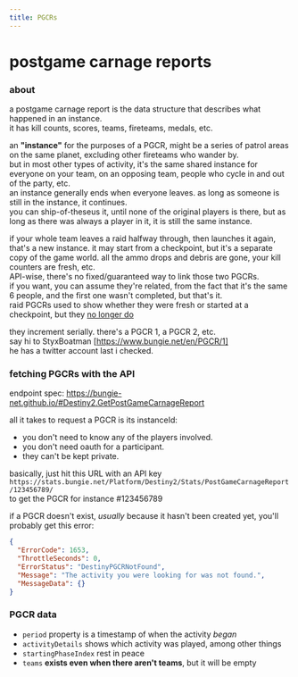 ```yaml
---
title: PGCRs
---
```


# postgame carnage reports

### about
a postgame carnage report is the data structure that describes what happened in an instance.  
it has kill counts, scores, teams, fireteams, medals, etc.

an **"instance"** for the purposes of a PGCR, might be a series of patrol areas on the same planet, excluding other fireteams who wander by.  
but in most other types of activity, it's the same shared instance for everyone on your team, on an opposing team, people who cycle in and out of the party, etc.  
an instance generally ends when everyone leaves. as long as someone is still in the instance, it continues.  
you can ship-of-theseus it, until none of the original players is there, but as long as there was always a player in it, it is still the same instance.

if your whole team leaves a raid halfway through, then launches it again, that's a new instance. it may start from a checkpoint, but it's a separate copy of the game world. all the ammo drops and debris are gone, your kill counters are fresh, etc.  
API-wise, there's no fixed/guaranteed way to link those two PGCRs.  
if you want, you can assume they're related, from the fact that it's the same 6 people, and the first one wasn't completed, but that's it.  
raid PGCRs used to show whether they were fresh or started at a checkpoint, but they [no longer do](https://github.com/Bungie-net/api/issues/1320)

they increment serially. there's a PGCR 1, a PGCR 2, etc.  
say hi to StyxBoatman [https://www.bungie.net/en/PGCR/1]  
he has a twitter account last i checked.

### fetching PGCRs with the API

endpoint spec: https://bungie-net.github.io/#Destiny2.GetPostGameCarnageReport

all it takes to request a PGCR is its instanceId:
- you don't need to know any of the players involved.
- you don't need oauth for a participant.
- they can't be kept private.  

basically, just hit this URL with an API key  
`https://stats.bungie.net/Platform/Destiny2/Stats/PostGameCarnageReport/123456789/`  
to get the PGCR for instance #123456789

if a PGCR doesn't exist, *usually* because it hasn't been created yet, you'll probably get this error:
```json
{
  "ErrorCode": 1653,
  "ThrottleSeconds": 0,
  "ErrorStatus": "DestinyPGCRNotFound",
  "Message": "The activity you were looking for was not found.",
  "MessageData": {}
}
```

### PGCR data
- `period` property is a timestamp of when the activity *began*
- `activityDetails` shows which activity was played, among other things
- `startingPhaseIndex` rest in peace
- `teams` **exists even when there aren't teams**, but it will be empty